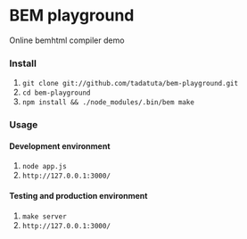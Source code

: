 BEM playground
==============

Online bemhtml compiler demo

### Install
 1. `git clone git://github.com/tadatuta/bem-playground.git`
 2. `cd bem-playground`
 3. `npm install && ./node_modules/.bin/bem make`

### Usage
#### Development environment
 1. `node app.js`
 2. `http://127.0.0.1:3000/`

#### Testing and production environment
 1. `make server`
 2. `http://127.0.0.1:3000/`